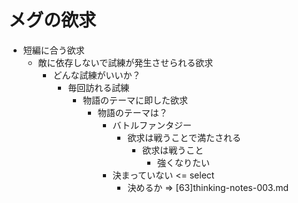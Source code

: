 # メグの欲求
- 短編に合う欲求
  - 敵に依存しないで試練が発生させられる欲求
    - どんな試練がいいか？
      - 毎回訪れる試練
        - 物語のテーマに即した欲求
          - 物語のテーマは？
            + バトルファンタジー
              - 欲求は戦うことで満たされる
                - 欲求は戦うこと
                  - 強くなりたい
            + 決まっていない <= select
              - 決めるか => [63]thinking-notes-003.md
